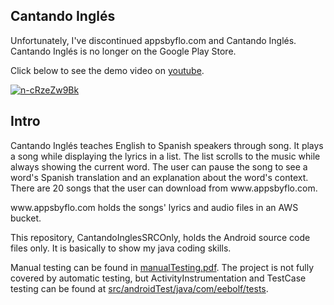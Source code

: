 ## Cantando Inglés

Unfortunately, I've discontinued appsbyflo.com and Cantando Inglés. Cantando Inglés is no longer on the Google Play Store.

Click below to see the demo video on [youtube](https://www.youtube.com/watch?v=n-cRzeZw9Bk&t=24s).

[![n-cRzeZw9Bk](https://img.youtube.com/vi/n-cRzeZw9Bk/0.jpg)](https://www.youtube.com/watch?v=n-cRzeZw9Bk&t=24s)

## Intro

Cantando Inglés teaches English to Spanish speakers through song. It plays a song while displaying the lyrics in a list. The list scrolls to the music while always showing the current word. The user can pause the song to see a word's Spanish translation and an explanation about the word's context. There are 20 songs that the user can download from w<span>ww.appsbyflo.com.

w<span>ww.appsbyflo.com holds the songs' lyrics and audio files in an AWS bucket.

This repository, CantandoInglesSRCOnly, holds the Android source code files only. It is basically to show my java coding skills.

Manual testing can be found in [manualTesting.pdf](manualTesting.pdf). The project is not fully covered by automatic testing, but ActivityInstrumentation and TestCase testing can be found at [src/androidTest/java/com/eebolf/tests](src/androidTest/java/com/eebolf/tests).

 
